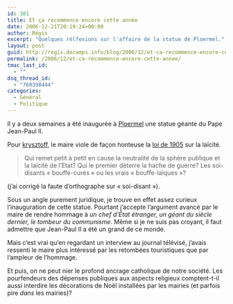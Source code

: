 ```yaml
---
id: 381
title: Et ça recommence encore cette année
date: 2006-12-21T20:19:24+00:00
author: Régis
excerpt: "Quelques rélfexions sur l'affaire de la statue de Ploermel."
layout: post
guid: http://regis.decamps.info/blog/2006/12/et-ca-recommence-encore-cette-annee/
permalink: /2006/12/et-ca-recommence-encore-cette-annee/
tmac_last_id:
  - ""
dsq_thread_id:
  - "760398444"
categories:
  - Général
  - Politique
---
```

Il y a deux semaines a été inaugurée à [Ploermel](http://www.ploermel.com/) une statue géante du Pape Jean-Paul II. 

Pour [krysztoff](http://krysztoff.typepad.com/1984/2006/12/vla_qua_rcommen.html), le maire viole de façon honteuse la [loi de 1905](http://www.legifrance.gouv.fr/texteconsolide/MCEBW.htm) sur la laïcité. 

> Qui remet petit à petit en cause la neutralité de la sphère publique et la laïcité de l’Etat? Qui le premier déterre la hache de guerre? Les soi-disants « bouffe-curés » ou les vrais « bouffe-laïques »? 

(j’ai corrigé la faute d’orthographe sur « soi-disant »).

Sous un angle purement juridique, je trouve en effet assez curieux l’inauguration de cette statue. Pourtant j’accepte l’argument avancé par le maire de rendre hommage à _un chef d’État étranger, un géant du siècle dernier, le tombeur du communisme_. Même si je ne suis pas croyant, il faut admettre que Jean-Paul II a été un grand de ce monde.

Mais c’est vrai qu’en regardant un interview au journal télévisé, j’avais ressenti le maire plus intéressé par les retombées touristiques que par l’ampleur de l’hommage.

Et puis, on ne peut nier le profond ancrage catholique de notre société. Les pourfendeurs des dépenses publiques aux aspects religieux comptent-t-il aussi interdire les décorations de Noël installées par les mairies (et parfois pire _dans_ les mairies)?
